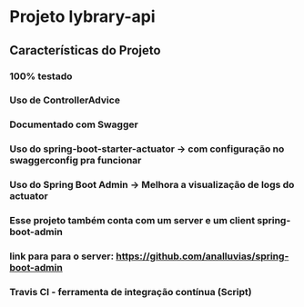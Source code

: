 # Projeto lybrary-api #

## Características do Projeto ##

### 100% testado ###
### Uso de ControllerAdvice ###
### Documentado com Swagger ###
### Uso do spring-boot-starter-actuator -> com configuração no swaggerconfig pra funcionar ###
### Uso do Spring Boot Admin -> Melhora a visualização de logs do actuator ###
### Esse projeto também conta com um server e um client spring-boot-admin ###
### link para para o server: https://github.com/analluvias/spring-boot-admin ###
### Travis CI - ferramenta de integração contínua (Script) ###